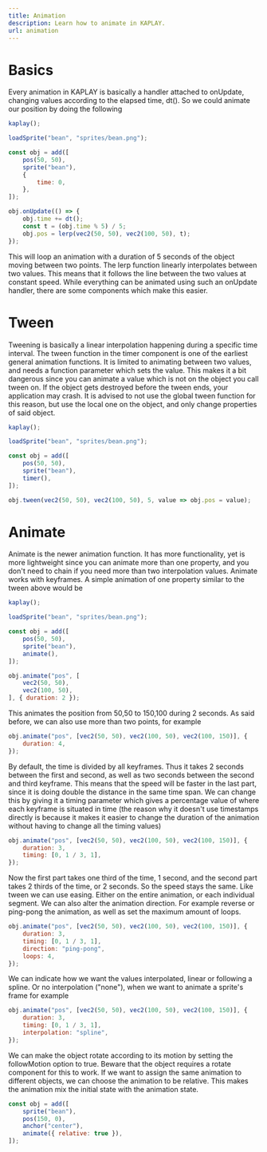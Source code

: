 ```yaml
---
title: Animation
description: Learn how to animate in KAPLAY.
url: animation
---
```


# Basics

Every animation in KAPLAY is basically a handler attached to onUpdate, changing
values according to the elapsed time, dt(). So we could animate our position by
doing the following

```js
kaplay();

loadSprite("bean", "sprites/bean.png");

const obj = add([
    pos(50, 50),
    sprite("bean"),
    {
        time: 0,
    },
]);

obj.onUpdate(() => {
    obj.time += dt();
    const t = (obj.time % 5) / 5;
    obj.pos = lerp(vec2(50, 50), vec2(100, 50), t);
});
```

This will loop an animation with a duration of 5 seconds of the object moving
between two points. The lerp function linearly interpolates between two values.
This means that it follows the line between the two values at constant speed.
While everything can be animated using such an onUpdate handler, there are some
components which make this easier.

# Tween

Tweening is basically a linear interpolation happening during a specific time
interval. The tween function in the timer component is one of the earliest
general animation functions. It is limited to animating between two values, and
needs a function parameter which sets the value. This makes it a bit dangerous
since you can animate a value which is not on the object you call tween on. If
the object gets destroyed before the tween ends, your application may crash. It
is advised to not use the global tween function for this reason, but use the
local one on the object, and only change properties of said object.

```js
kaplay();

loadSprite("bean", "sprites/bean.png");

const obj = add([
    pos(50, 50),
    sprite("bean"),
    timer(),
]);

obj.tween(vec2(50, 50), vec2(100, 50), 5, value => obj.pos = value);
```

# Animate

Animate is the newer animation function. It has more functionality, yet is more
lightweight since you can animate more than one property, and you don't need to
chain if you need more than two interpolation values. Animate works with
keyframes. A simple animation of one property similar to the tween above would
be

```js
kaplay();

loadSprite("bean", "sprites/bean.png");

const obj = add([
    pos(50, 50),
    sprite("bean"),
    animate(),
]);

obj.animate("pos", [
    vec2(50, 50),
    vec2(100, 50),
], { duration: 2 });
```

This animates the position from 50,50 to 150,100 during 2 seconds. As said
before, we can also use more than two points, for example

```js
obj.animate("pos", [vec2(50, 50), vec2(100, 50), vec2(100, 150)], {
    duration: 4,
});
```

By default, the time is divided by all keyframes. Thus it takes 2 seconds
between the first and second, as well as two seconds between the second and
third keyframe. This means that the speed will be faster in the last part, since
it is doing double the distance in the same time span. We can change this by
giving it a timing parameter which gives a percentage value of where each
keyframe is situated in time (the reason why it doesn't use timestamps directly
is because it makes it easier to change the duration of the animation without
having to change all the timing values)

```js
obj.animate("pos", [vec2(50, 50), vec2(100, 50), vec2(100, 150)], {
    duration: 3,
    timing: [0, 1 / 3, 1],
});
```

Now the first part takes one third of the time, 1 second, and the second part
takes 2 thirds of the time, or 2 seconds. So the speed stays the same. Like
tween we can use easing. Either on the entire animation, or each individual
segment. We can also alter the animation direction. For example reverse or
ping-pong the animation, as well as set the maximum amount of loops.

```js
obj.animate("pos", [vec2(50, 50), vec2(100, 50), vec2(100, 150)], {
    duration: 3,
    timing: [0, 1 / 3, 1],
    direction: "ping-pong",
    loops: 4,
});
```

We can indicate how we want the values interpolated, linear or following a
spline. Or no interpolation ("none"), when we want to animate a sprite's frame
for example

```js
obj.animate("pos", [vec2(50, 50), vec2(100, 50), vec2(100, 150)], {
    duration: 3,
    timing: [0, 1 / 3, 1],
    interpolation: "spline",
});
```

We can make the object rotate according to its motion by setting the
followMotion option to true. Beware that the object requires a rotate component
for this to work. If we want to assign the same animation to different objects,
we can choose the animation to be relative. This makes the animation mix the
initial state with the animation state.

```js
const obj = add([
    sprite("bean"),
    pos(150, 0),
    anchor("center"),
    animate({ relative: true }),
]);
```
